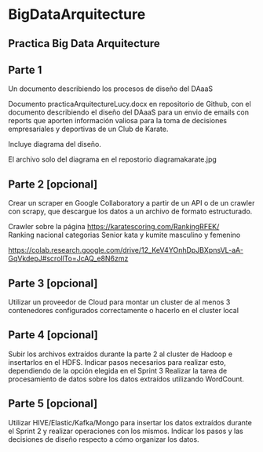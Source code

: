 # BigDataArquitecture
## Practica Big Data Arquitecture

## Parte 1
Un documento describiendo los procesos de diseño del DAaaS 

Documento practicaArquitectureLucy.docx en repositorio de Github, con el documento describiendo el diseño del DAaaS para un envio de emails con reports que aporten información valiosa para la toma de decisiones empresariales y deportivas de un Club de Karate. 

Incluye diagrama del diseño.

El archivo solo del diagrama en el repostorio diagramakarate.jpg

## Parte 2 [opcional]
Crear un scraper en Google Collaboratory a partir de un API o de un crawler con scrapy, que descargue los datos a un archivo de formato estructurado.

Crawler sobre la página https://karatescoring.com/RankingRFEK/   
Ranking nacional categorias Senior kata y kumite masculino y femenino

https://colab.research.google.com/drive/12_KeV4YOnhDpJBXpnsVL-aA-GqVkdepJ#scrollTo=JcAQ_e8N6zmz



## Parte 3 [opcional]
Utilizar un proveedor de Cloud para montar un cluster de al menos 3 contenedores configurados correctamente o hacerlo en el cluster local

## Parte 4 [opcional]
Subir los archivos extraídos durante la parte 2 al cluster de Hadoop e insertarlos en el HDFS.
Indicar pasos necesarios para realizar esto, dependiendo de la opción elegida en el Sprint 3
Realizar la tarea de procesamiento de datos sobre los datos extraídos utilizando WordCount.

## Parte 5 [opcional]
Utilizar HIVE/Elastic/Kafka/Mongo para insertar los datos extraídos durante el Sprint 2 y realizar operaciones con los mismos.
Indicar los pasos y las decisiones de diseño respecto a cómo organizar los datos.


